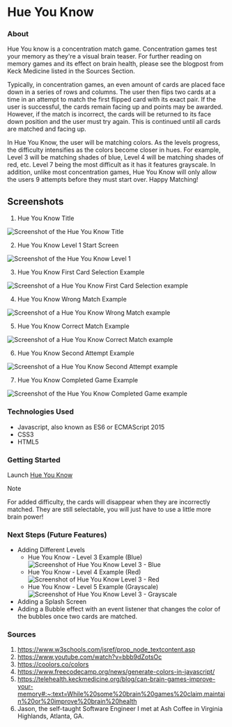 # Hue You Know

### About
Hue You know is a concentration match game. Concentration games test your memory as they're a
visual brain teaser. For further reading on memory games and its effect on brain health, 
please see the blogpost from Keck Medicine listed in the Sources Section. 
    
Typically, in concentration games, an even amount of cards are placed face down in a series 
of rows and columns. The user then flips two cards at a time in an attempt to match the first
flipped card with its exact pair. If the user is successful, the cards remain facing up and
points may be awarded. However, if the match is incorrect, the cards will be returned to its
face down position and the user must try again. This is continued until all cards are matched 
and facing up. 

In Hue You Know, the user will be matching colors. As the levels progress, the difficulty
intensifies as the colors become closer in hues. For example, Level 3 will be matching shades
of blue, Level 4 will be matching shades of red, etc. Level 7 being the most difficult as it 
has it features grayscale. In addition, unlike most concentration games, Hue You Know will only
allow the users 9 attempts before they must start over. Happy Matching! 

## Screenshots 

1. Hue You Know Title  

![Screenshot of the Hue You Know Title](./assets/Screenshots/Title.png) 

2. Hue You Know Level 1 Start Screen 

![Screenshot of the Hue You Know Level 1](./assets/Screenshots/Start.png) 

3. Hue You Know First Card Selection Example

![Screenshot of a Hue You Know First Card Selection example](./assets/Screenshots/firstCard.png) 

4. Hue You Know Wrong Match Example 

![Screenshot of a Hue You Know Wrong Match example](./assets/Screenshots/Wrong.png) 

5. Hue You Know Correct Match Example 

![Screenshot of a Hue You Know Correct Match example](./assets/Screenshots/Match.png) 

6. Hue You Know Second Attempt Example 

![Screenshot of a Hue You Know Second Attempt example](./assets/Screenshots/secondAttempt.png) 

7. Hue You Know Completed Game Example 

![Screenshot of the Hue You Know Completed Game example](./assets/Screenshots/Completed.png) 

### Technologies Used
 * Javascript, also known as ES6 or ECMAScript 2015
 * CSS3
 * HTML5

### Getting Started
Launch [Hue You Know](https://rachelramoutar.github.io/Hue-You-Know/) 

> [!NOTE]
> For added difficulty, the cards will disappear when they are incorrectly matched. 
They are still selectable, you will just have to use a little more brain power! 

### Next Steps (Future Features)
* Adding Different Levels 
    - Hue You Know - Level 3 Example (Blue) 
    ![Screenshot of Hue You Know Level 3 - Blue](./assets/Screenshots/Blues.png)
    - Hue You Know - Level 4 Example (Red)
    ![Screenshot of Hue You Know Level 3 - Red](./assets/Screenshots/Reds.png.png)
    - Hue You Know - Level 5 Example (Grayscale)
    ![Screenshot of Hue You Know Level 3 - Grayscale](./assets/Screenshots/GrayScale.png.png)
* Adding a Splash Screen 
* Adding a Bubble effect with an event listener that changes the color of the bubbles once 
two cards are matched. 

 ### Sources
 1. https://www.w3schools.com/jsref/prop_node_textcontent.asp
 2. https://www.youtube.com/watch?v=bbb9dZotsOc 
 3. https://coolors.co/colors
 4. https://www.freecodecamp.org/news/generate-colors-in-javascript/
 5. https://telehealth.keckmedicine.org/blog/can-brain-games-improve-your-memory#:~:text=While%20some%20brain%20games%20claim,maintain%20or%20improve%20brain%20health
 6. Jason, the self-taught Software Engineer I met at Ash Coffee in Virginia Highlands, Atlanta, GA. 
